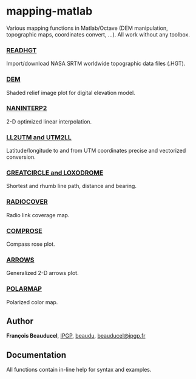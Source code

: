 # mapping-matlab
Various mapping functions in Matlab/Octave (DEM manipulation, topographic maps, coordinates convert, ...). All work without any toolbox.

### [READHGT](readhgt)
Import/download NASA SRTM worldwide topographic data files (.HGT).

### [DEM](dem)
Shaded relief image plot for digital elevation model.

### [NANINTERP2](naninterp2)
2-D optimized linear interpolation.

### [LL2UTM and UTM2LL](latlonutm)
Latitude/longitude to and from UTM coordinates precise and vectorized conversion.

### [GREATCIRCLE and LOXODROME](greatcircle)
Shortest and rhumb line path, distance and bearing.

### [RADIOCOVER](radiocover)
Radio link coverage map.

### [COMPROSE](comprose)
Compass rose plot.

### [ARROWS](arrows)
Generalized 2-D arrows plot.

### [POLARMAP](polarmap)
Polarized color map.


## Author
**François Beauducel**, [IPGP](www.ipgp.fr), [beaudu](https://github.com/beaudu), beauducel@ipgp.fr 

## Documentation
All functions contain in-line help for syntax and examples.
